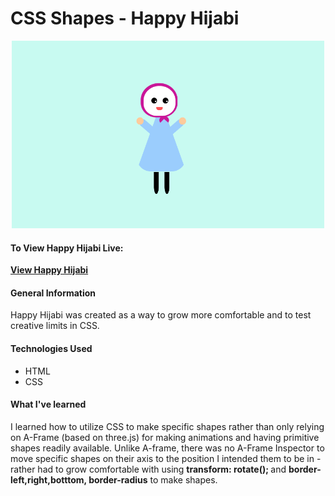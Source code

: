 
# CSS Shapes - Happy Hijabi
<p align="center">
  <img src="/happy-hijabi.png" height= "300" width="500"/>
</p>

#### To View Happy Hijabi Live:
**[View Happy Hijabi](https://saharafathelbab.github.io/CSS-Happy-Hijabi)**

#### General Information

Happy Hijabi was created as a way to grow more comfortable and to test creative limits in CSS.

#### Technologies Used

* HTML
* CSS

#### What I've learned

I learned how to utilize CSS to make specific shapes rather than only relying on A-Frame (based on three.js)
for making animations and having primitive shapes readily available. Unlike A-frame, there was no A-Frame Inspector
to move specific shapes on their axis to the position I intended them to be in - rather had to grow comfortable with
using <strong>transform: rotate(); </strong> and <strong>border-left,right,botttom, border-radius</strong> to make shapes.
